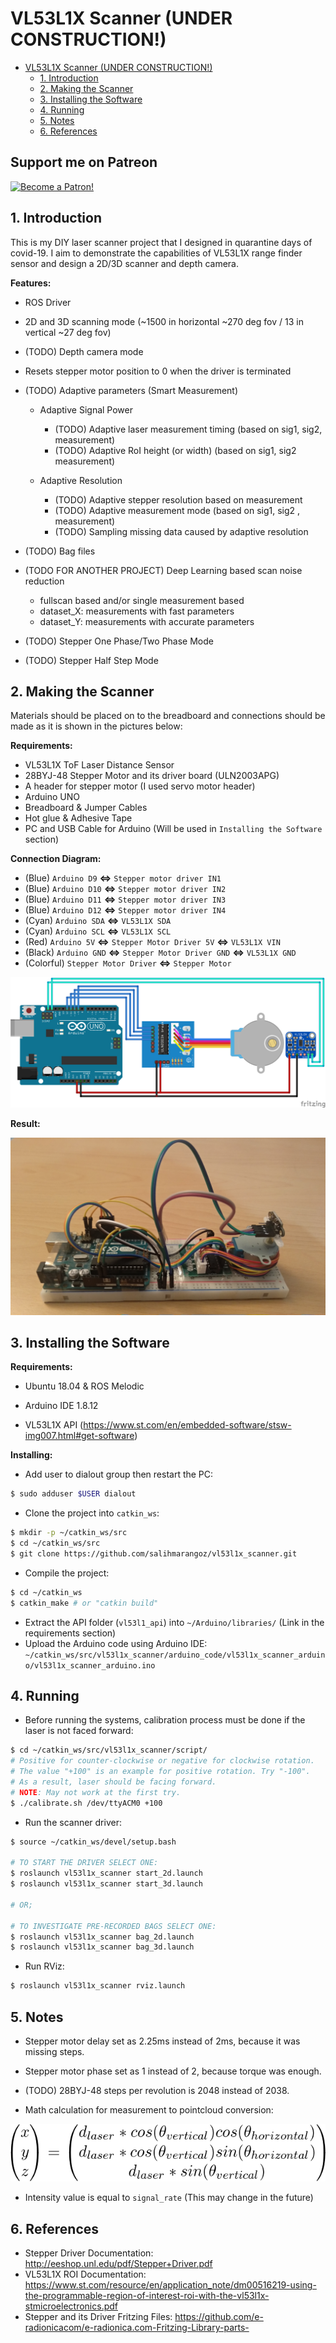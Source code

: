 # VL53L1X Scanner (UNDER CONSTRUCTION!)

   * [VL53L1X Scanner (UNDER CONSTRUCTION!)](#vl53l1x-scanner-under-construction)
      * [1. Introduction](#1-introduction)
      * [2. Making the Scanner](#2-making-the-scanner)
      * [3. Installing the Software](#3-installing-the-software)
      * [4. Running](#4-running)
      * [5. Notes](#5-notes)
      * [6. References](#6-references)

## Support me on Patreon

[![Become a Patron!](https://i.imgur.com/BbE01dL.png)](https://www.patreon.com/bePatron?u=33807246)



## 1. Introduction

This is my DIY laser scanner project that I designed in quarantine days of covid-19.  I aim to demonstrate the capabilities of VL53L1X range finder sensor and design a 2D/3D scanner and depth camera.

**Features:**

- ROS Driver
- 2D and 3D scanning mode (~1500 in horizontal ~270 deg fov / 13 in vertical ~27 deg fov)
- (TODO) Depth camera mode
- Resets stepper motor position to 0 when the driver is terminated
- (TODO) Adaptive parameters (Smart Measurement)
  
  - Adaptive Signal Power
    - (TODO) Adaptive laser measurement timing (based on sig1, sig2, measurement)
    - (TODO) Adaptive RoI height (or width) (based on sig1, sig2 measurement)
  
  - Adaptive Resolution
    - (TODO) Adaptive stepper resolution based on measurement
    - (TODO) Adaptive measurement mode (based on sig1, sig2 , measurement)
    - (TODO) Sampling missing data caused by adaptive resolution
- (TODO) Bag files
- (TODO FOR ANOTHER PROJECT) Deep Learning based scan noise reduction
  - fullscan based and/or single measurement based
  - dataset_X: measurements with fast parameters
  - dataset_Y: measurements with accurate parameters
- (TODO) Stepper One Phase/Two Phase Mode
- (TODO) Stepper Half Step Mode



## 2. Making the Scanner

Materials should be placed on to the breadboard and connections should be made as it is shown in the pictures below:

**Requirements:**

- VL53L1X  ToF Laser Distance Sensor
- 28BYJ-48 Stepper Motor and its driver board (ULN2003APG)
- A header for stepper motor (I used servo motor header)
- Arduino UNO
- Breadboard & Jumper Cables
- Hot glue & Adhesive Tape
- PC and USB Cable for Arduino (Will be used in `Installing the Software` section)

**Connection Diagram:**

- (Blue) `Arduino D9` **<=>** `Stepper motor driver IN1`
- (Blue) `Arduino D10` **<=>** `Stepper motor driver IN2`
- (Blue) `Arduino D11` **<=>** `Stepper motor driver IN3`
- (Blue) `Arduino D12` **<=>** `Stepper motor driver IN4`
- (Cyan) `Arduino SDA` **<=>** `VL53L1X SDA`
- (Cyan) `Arduino SCL` **<=>** `VL53L1X SCL`
- (Red) `Arduino 5V` **<=>** `Stepper Motor Driver 5V` **<=>** `VL53L1X VIN`
- (Black) `Arduino GND` **<=>** `Stepper Motor Driver GND` **<=>** `VL53L1X GND`
- (Colorful) `Stepper Motor Driver` **<=>** `Stepper Motor`

![vl53l1x_scanner_bb](img/vl53l1x_scanner_bb.png)

**Result:**

![prototype](img/prototype.jpg)



## 3. Installing the Software

**Requirements:**

- Ubuntu 18.04 & ROS Melodic

- Arduino IDE 1.8.12
- VL53L1X API (https://www.st.com/en/embedded-software/stsw-img007.html#get-software)

**Installing:**

- Add user to dialout group then restart the PC:

```bash
$ sudo adduser $USER dialout
```

- Clone the project into `catkin_ws`:

```bash
$ mkdir -p ~/catkin_ws/src
$ cd ~/catkin_ws/src
$ git clone https://github.com/salihmarangoz/vl53l1x_scanner.git
```

- Compile the project:

```bash
$ cd ~/catkin_ws
$ catkin_make # or "catkin build"
```

- Extract the API folder (`vl53l1_api`) into `~/Arduino/libraries/` (Link in the requirements section)
- Upload the Arduino code using Arduino IDE: `~/catkin_ws/src/vl53l1x_scanner/arduino_code/vl53l1x_scanner_arduino/vl53l1x_scanner_arduino.ino`



## 4. Running

- Before running the systems, calibration process must be done if the laser is not faced forward:

```bash
$ cd ~/catkin_ws/src/vl53l1x_scanner/script/
# Positive for counter-clockwise or negative for clockwise rotation.
# The value "+100" is an example for positive rotation. Try "-100".
# As a result, laser should be facing forward.
# NOTE: May not work at the first try.
$ ./calibrate.sh /dev/ttyACM0 +100   
```

- Run the scanner driver:

```bash
$ source ~/catkin_ws/devel/setup.bash

# TO START THE DRIVER SELECT ONE:
$ roslaunch vl53l1x_scanner start_2d.launch
$ roslaunch vl53l1x_scanner start_3d.launch

# OR;

# TO INVESTIGATE PRE-RECORDED BAGS SELECT ONE:
$ roslaunch vl53l1x_scanner bag_2d.launch
$ roslaunch vl53l1x_scanner bag_3d.launch
```

- Run RViz:

```bash
$ roslaunch vl53l1x_scanner rviz.launch
```



## 5. Notes

- Stepper motor delay set as 2.25ms instead of 2ms, because it was missing steps.
- Stepper motor phase set as 1 instead of 2, because torque was enough.
- (TODO) 28BYJ-48 steps per revolution is 2048 instead of 2038.

- Math calculation for measurement to pointcloud conversion:

![pointcloud_calculation](img/pointcloud_calculation.png)

- Intensity value is equal to `signal_rate` (This may change in the future)



## 6. References

- Stepper Driver Documentation: http://eeshop.unl.edu/pdf/Stepper+Driver.pdf
- VL53L1X ROI Documentation: https://www.st.com/resource/en/application_note/dm00516219-using-the-programmable-region-of-interest-roi-with-the-vl53l1x-stmicroelectronics.pdf
- Stepper and its Driver Fritzing Files: https://github.com/e-radionicacom/e-radionica.com-Fritzing-Library-parts-

